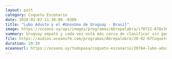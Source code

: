 ```yaml
---
layout: post
category: Coqueto Escenario
date: 2020-02-07 11:30:00 -0300
title: "Lubo Adusto y el #UnoxUno de Uruguay - Brasil"
image: https://oceano.uy/api/images/programas/Abrepalabra/i70722-678x380.jpg
summary: Uruguay empató y cada vez está más cerca de clasificar sin ganar. Ahora solo resta otro empate y que nuestros hermanos argentinos ganen la próxima fecha.
file: https://audios.oceanofm.com/programas/Abrepalabra/20-02-07Coqueto.mp3
duration: 20:39
oceanourl: https://oceano.uy/todopasa/coqueto-escenario/20784-lubo-adusto-y-el-#unoxuno-de-uruguay---brasil
---
```

